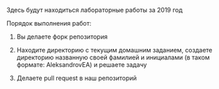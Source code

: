 ﻿Здесь будут находиться лабораторные работы за 2019 год

Порядок выполнения работ:

1) Вы делаете форк репозитория

2) Находите директорию с текущим домашним заданием, создаете директорию названную своей фамилией и инициалами (в таком формате: AleksandrovEA) и решаете задачу

3) Делаете pull request в наш репозиторий

